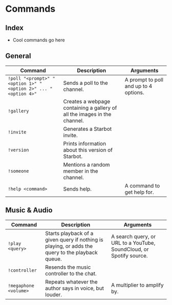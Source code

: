 # Commands
## Index
- Cool commands go here

## General
| Command | Description | Arguments |
|-|-|-|
| `!poll "<prompt>" "<option 1>" "<option 2>" ... "<option 4>"` | Sends a poll to the channel. | A prompt to poll and up to 4 options. |
| `!gallery` | Creates a webpage containing a gallery of all the images in the channel. | |
| `!invite` | Generates a Starbot invite. | |
| `!version` | Prints information about this version of Starbot. | |
| `!someone` | Mentions a random member in the channel. | |
| `!help <command>` | Sends help. | A command to get help for. |

## Music & Audio
| Command | Description | Arguments |
|-|-|-|
| `!play <query>` | Starts playback of a given query if nothing is playing, or adds the query to the playback queue. | A search query, or URL to a YouTube, SoundCloud, or Spotify source. |
| `!controller` | Resends the music controller to the chat. | | 
| `!megaphone <volume>` | Repeats whatever the author says in voice, but louder. | A multiplier to amplify by. |

